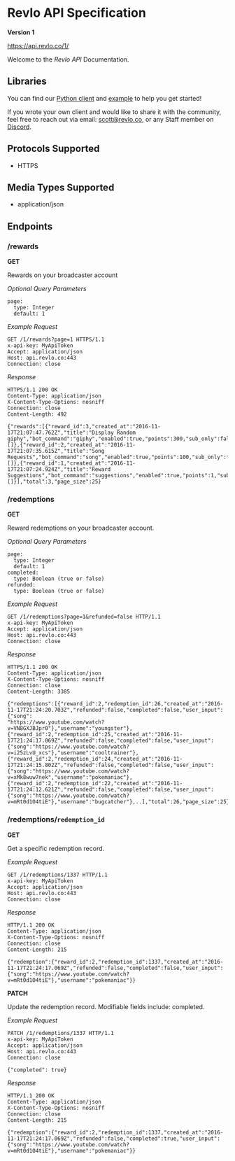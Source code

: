 # Revlo API Specification

**Version 1**

https://api.revlo.co/1/

Welcome to the *Revlo API* Documentation.

## Libraries

You can find our [Python client](http://github.com/teamrevlo/revlo-python-client) and [example](https://github.com/teamrevlo/revlo-python-client/tree/master/examples/) to help you get started!

If you wrote your own client and would like to share it with the community, feel free to reach out via email: scott@revlo.co, or any Staff member on [Discord](https://discord.gg/0gGuQOPSxJCe5xjd).

## Protocols Supported

* HTTPS

## Media Types Supported

* application/json


## Endpoints

### /rewards

**GET**

Rewards on your broadcaster account

*Optional Query Parameters*

```
page:
  type: Integer
  default: 1
```

*Example Request*

```
GET /1/rewards?page=1 HTTPS/1.1
x-api-key: MyApiToken
Accept: application/json
Host: api.revlo.co:443
Connection: close
```

*Response*

```
HTTPS/1.1 200 OK
Content-Type: application/json
X-Content-Type-Options: nosniff
Connection: close
Content-Length: 492

{"rewards":[{"reward_id":3,"created_at":"2016-11-17T21:07:47.762Z","title":"Display Random giphy","bot_command":"giphy","enabled":true,"points":300,"sub_only":false,"input_fields":[]},{"reward_id":2,"created_at":"2016-11-17T21:07:35.615Z","title":"Song Requests","bot_command":"song","enabled":true,"points":100,"sub_only":false,"input_fields":[]},{"reward_id":1,"created_at":"2016-11-17T21:07:24.924Z","title":"Reward Suggestions","bot_command":"suggestions","enabled":true,"points":1,"sub_only":false,"input_fields":[]}],"total":3,"page_size":25}
```

### /redemptions

**GET**

Reward redemptions on your broadcaster account.

*Optional Query Parameters*

```
page:
  type: Integer
  default: 1
completed:
  type: Boolean (true or false)
refunded:
  type: Boolean (true or false)
```

*Example Request*

```
GET /1/redemptions?page=1&refunded=false HTTP/1.1
x-api-key: MyApiToken
Accept: application/json
Host: api.revlo.co:443
Connection: close
```

*Response*

```
HTTPS/1.1 200 OK
Content-Type: application/json
X-Content-Type-Options: nosniff
Connection: close
Content-Length: 3385

{"redemptions":[{"reward_id":2,"redemption_id":26,"created_at":"2016-11-17T21:24:20.703Z","refunded":false,"completed":false,"user_input":{"song":
"https://www.youtube.com/watch?v=VN8GXJBJpr0"},"username":"youngster"},{"reward_id":2,"redemption_id":25,"created_at":"2016-11-17T21:24:17.069Z","refunded":false,"completed":false,"user_input":{"song":"https://www.youtube.com/watch?v=i25zLvU_xcs"},"username":"cooltrainer"},{"reward_id":2,"redemption_id":24,"created_at":"2016-11-17T21:24:15.802Z","refunded":false,"completed":false,"user_input":{"song":"https://www.youtube.com/watch?v=xMk8wuw7nek","username":"pokemaniac"},{"reward_id":2,"redemption_id":22,"created_at":"2016-11-17T21:24:12.621Z","refunded":false,"completed":false,"user_input":{"song":"https://www.youtube.com/watch?v=mRt0d1O4tiE"},"username":"bugcatcher"},..],"total":26,"page_size":25}
```

### /redemptions/`redemption_id`

**GET**

Get a specific redemption record.

*Example Request*
```
GET /1/redemptions/1337 HTTP/1.1
x-api-key: MyApiToken
Accept: application/json
Host: api.revlo.co:443
Connection: close
```

*Response*
```
HTTP/1.1 200 OK
Content-Type: application/json
X-Content-Type-Options: nosniff
Connection: close
Content-Length: 215

{"redemption":{"reward_id":2,"redemption_id":1337,"created_at":"2016-11-17T21:24:17.069Z","refunded":false,"completed":false,"user_input":{"song":"https://www.youtube.com/watch?v=mRt0d1O4tiE"},"username":"pokemaniac"}}
```

**PATCH**

Update the redemption record. Modifiable fields include: completed.

*Example Request*
```
PATCH /1/redemptions/1337 HTTP/1.1
x-api-key: MyApiToken
Accept: application/json
Host: api.revlo.co:443
Connection: close

{"completed": true}
```

*Response*
```
HTTP/1.1 200 OK
Content-Type: application/json
X-Content-Type-Options: nosniff
Connection: close
Content-Length: 215

{"redemption":{"reward_id":2,"redemption_id":1337,"created_at":"2016-11-17T21:24:17.069Z","refunded":false,"completed":true,"user_input":{"song":"https://www.youtube.com/watch?v=mRt0d1O4tiE"},"username":"pokemaniac"}}
```
